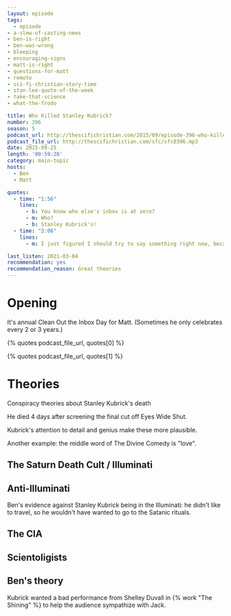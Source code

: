 ```yaml
---
layout: episode
tags:
  - episode
- a-slew-of-casting-news
- ben-is-right
- ben-was-wrong
- bleeping
- encouraging-signs
- matt-is-right
- questions-for-matt
- remote
- sci-fi-christian-story-time
- stan-lee-quote-of-the-week
- take-that-science
- what-the-frodo

title: Who Killed Stanley Kubrick?
number: 396
season: 5
podcast_url: http://thescifichristian.com/2015/09/episode-396-who-killed-stanley-kubrick/
podcast_file_url: http://thescifichristian.com/sfc/sfc0396.mp3
date: 2015-09-25
length: '00:59:28'
category: main-topic
hosts:
  - Ben
  - Matt

quotes:
  - time: "1:56"
    lines:
      - b: You know who else's inbox is at zero?
      - m: Who?
      - b: Stanley Kubrick's!
  - time: "2:06"
    lines:
      - m: I just figured I should try to say something right now, because most of the episode will feature Ben talking and me saying, 'Hmm.'

last_listen: 2021-03-04
recommendation: yes
recommendation_reason: Great theories
---
```


# Opening 
It's annual Clean Out the Inbox Day for Matt. (Sometimes he only celebrates every 2 or 3 years.)

{% quotes podcast_file_url, quotes[0] %}

{% quotes podcast_file_url, quotes[1] %}



# Theories 

Conspiracy theories about Stanley Kubrick's death 

He died 4 days after screening the final cut off Eyes Wide Shut.

Kubrick's attention to detail and genius make these more plausible. 

Another example: the middle word of The Divine Comedy is "love".

## The Saturn Death Cult / Illuminati

## Anti-Illuminati
Ben's evidence against Stanley Kubrick being in the Illuminati: he didn't like to travel, so he wouldn't have wanted to go to the Satanic rituals.

## The CIA

## Scientoligists

## Ben's theory
Kubrick wanted a bad performance from Shelley Duvall in {% work "The Shining" %} to help the audience sympathize with Jack.
